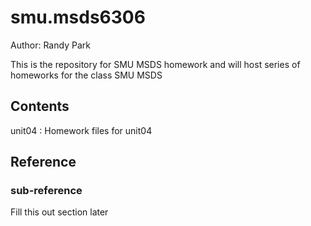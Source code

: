 # smu.msds6306

Author: Randy Park

This is the repository for SMU MSDS homework and will host series of homeworks for the class SMU MSDS




## Contents

unit04 : Homework files for unit04




## Reference

### sub-reference

Fill this out section later